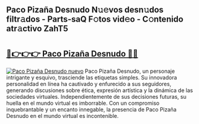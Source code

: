 ## Paco Pizaña Desnudo N𝚞𝚎vos desn𝚞dos filtr𝚊dos - Parts-saQ F𝚘tos vid𝚎o - C𝚘ntenido atr𝚊ctivo ZahT5

# <h2><a href="http://mb2ecxx.tromn.icu/?c=Paco+Piza%c3%b1a+Desnudo">🔗👉👉👉 Paco Pizaña Desnudo 🔗🔗</a></h2>

[![Paco Pizaña Desnudo nuevo](https://i.imgur.com/pEAQMta.gif)](http://mb2ecxx.tromn.icu/?c=Paco+Piza%c3%b1a+Desnudo)
Paco Pizaña Desnudo, un personaje intrigante y esquivo, trasciende las etiquetas simples. Su innovadora personalidad en línea ha cautivado y enfurecido a sus seguidores, generando discusiones sobre ética, expresión artística y la dinámica de las sociedades virtuales. Independientemente de sus decisiones futuras, su huella en el mundo virtual es imborrable. Con un compromiso inquebrantable y un encanto innegable, la presencia de Paco Pizaña Desnudo en el mundo virtual es incontenible.
